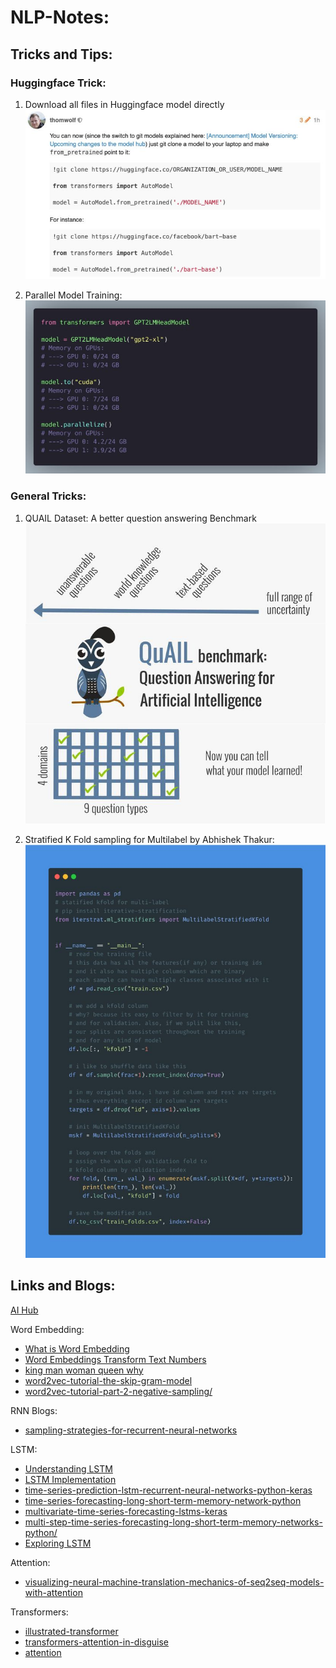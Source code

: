# NLP-Notes:

## Tricks and Tips:

### Huggingface Trick:
1)  Download all files in Huggingface model directly 
![download image](/images/Directly%20Download.jfif)

2) Parallel Model Training:
![Parallel Model Training](/images/Parallel%20Model%20Training.jfif)

### General Tricks:

1) QUAIL Dataset: A better question answering Benchmark
![QUAIL dataset](/images/QUILDataset.jfif)

2) Stratified K Fold sampling for Multilabel by Abhishek Thakur:
![Stratified Fold](/images/stratified-fold%20for%20Multilabel%20Classification.jfif)

## Links and Blogs:

[AI Hub](https://aihub.cloud.google.com/u/0/s)

Word Embedding:
* [What is Word Embedding](https://machinelearningmastery.com/what-are-word-embeddings/)
* [Word Embeddings Transform Text Numbers](https://monkeylearn.com/blog/word-embeddings-transform-text-numbers/)
* [king man woman queen why](https://p.migdal.pl/2017/01/06/king-man-woman-queen-why.html)
* [word2vec-tutorial-the-skip-gram-model](http://mccormickml.com/2016/04/19/word2vec-tutorial-the-skip-gram-model/)
* [word2vec-tutorial-part-2-negative-sampling/](http://mccormickml.com/2017/01/11/word2vec-tutorial-part-2-negative-sampling/)

RNN Blogs:
* [sampling-strategies-for-recurrent-neural-networks](https://medium.com/machine-learning-at-petiteprogrammer/sampling-strategies-for-recurrent-neural-networks-9aea02a6616f)

LSTM:
* [Understanding LSTM](https://colah.github.io/posts/2015-08-Understanding-LSTMs/)
* [LSTM Implementation](https://mlexplained.com/2019/02/15/building-an-lstm-from-scratch-in-pytorch-lstms-in-depth-part-1/)
* [time-series-prediction-lstm-recurrent-neural-networks-python-keras](https://machinelearningmastery.com/time-series-prediction-lstm-recurrent-neural-networks-python-keras/)
* [time-series-forecasting-long-short-term-memory-network-python](https://machinelearningmastery.com/time-series-forecasting-long-short-term-memory-network-python/)
* [multivariate-time-series-forecasting-lstms-keras](https://machinelearningmastery.com/multivariate-time-series-forecasting-lstms-keras/)
* [multi-step-time-series-forecasting-long-short-term-memory-networks-python/](https://machinelearningmastery.com/multi-step-time-series-forecasting-long-short-term-memory-networks-python/)
* [Exploring LSTM](http://blog.echen.me/2017/05/30/exploring-lstms/)

Attention:

* [visualizing-neural-machine-translation-mechanics-of-seq2seq-models-with-attention](https://jalammar.github.io/visualizing-neural-machine-translation-mechanics-of-seq2seq-models-with-attention/)

Transformers:
* [illustrated-transformer](http://jalammar.github.io/illustrated-transformer/)
* [transformers-attention-in-disguise](https://www.mihaileric.com/posts/transformers-attention-in-disguise/)
* [attention](http://nlp.seas.harvard.edu/2018/04/03/attention.html)
